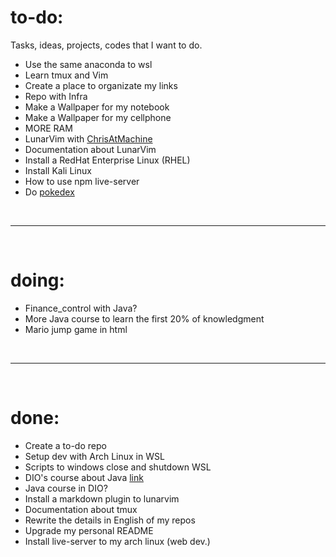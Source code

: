 # **to-do:**
Tasks, ideas, projects, codes that I want to do.
- Use the same anaconda to wsl
- Learn tmux and Vim
- Create a place to organizate my links
- Repo with Infra
- Make a Wallpaper for my notebook
- Make a Wallpaper for my cellphone
- MORE RAM
- LunarVim with [ChrisAtMachine](https://www.youtube.com/c/ChrisAtMachine/playlists)
- Documentation about LunarVim
- Install a RedHat Enterprise Linux (RHEL)
- Install Kali Linux
- How to use npm live-server
- Do [pokedex](https://www.youtube.com/watch?v=SjtdH3dWLa8)

<br>

-----------------------------

<br>

# **doing:**
- Finance_control with Java?
- More Java course to learn the first 20% of knowledgment
- Mario jump game in html

<br>

-----------------------------

<br>

# **done:**
- Create a to-do repo
- Setup dev with Arch Linux in WSL
- Scripts to windows close and shutdown WSL
- DIO's course about Java [link](https://web.dio.me/play?tab=cursos)
- Java course in DIO?
- Install a markdown plugin to lunarvim
- Documentation about tmux
- Rewrite the details in English of my repos
- Upgrade my personal README
- Install live-server to my arch linux (web dev.)
